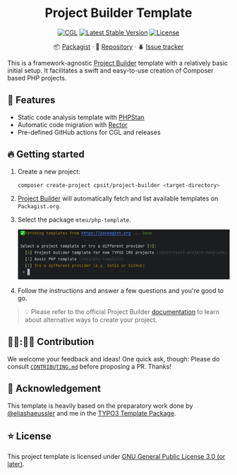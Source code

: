 <div align="center">

# Project Builder Template

[![CGL](https://github.com/mteu/php-template/actions/workflows/cgl.yaml/badge.svg)](https://github.com/mteu/php-template/actions/workflows/cgl.yaml)
[![Latest Stable Version](http://poser.pugx.org/mteu/php-template/v)](https://packagist.org/packages/mteu/php-template)
[![License](http://poser.pugx.org/mteu/php-template/license)](LICENSE.md)

📦&nbsp;[Packagist](https://packagist.org/packages/mteu/php-template) ·
💾&nbsp;[Repository](https://github.com/mteu/php-template) ·
🪲&nbsp;[Issue tracker](https://github.com/mteu/php-template/issues)

</div>

This is a framework-agnostic [Project Builder](https://github.com/CPS-IT/project-builder) template with a relatively basic initial setup. It facilitates a swift and easy-to-use creation
of Composer based PHP projects.

## 🚀 Features
* Static code analysis template with [PHPStan](https://phpstan.org/)
* Automatic code migration with [Rector](https://getrector.com/)
* Pre-defined GitHub actions for CGL and releases

## 🔥 Getting started
1. Create a new project:

   ```bash
   composer create-project cpsit/project-builder <target-directory>
   ```

2. [Project Builder](https://github.com/CPS-IT/project-builder) will automatically fetch and list available templates on `Packagist.org`.
3. Select the package `mteu/php-template`.

   ![image](assets/template-selection.png)

4. Follow the instructions and answer a few questions and you're good to go.

> 💡 Please refer to the official Project Builder [documentation](https://project-builder.cps-it.de)
> to learn about alternative ways to create your project.

## 👩‍💻:🧑‍💻 Contribution
We welcome your feedback and ideas! One quick ask, though: Please do consult [`CONTRIBUTING.md`](CONTRIBUTING.md) before
proposing a PR. Thanks!

## 💛 Acknowledgement
This template is heavily based on the preparatory work done by [@eliashaeussler](https://github.com/eliashaeussler) and
me in the [TYPO3 Template Package](https://github.com/CPS-IT/typo3-project-template).

## ⭐ License
This project template is licensed under [GNU General Public License 3.0 (or later)](LICENSE.md).
